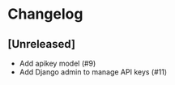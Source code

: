 Changelog
=========

[Unreleased]
------------

-  Add apikey model (#9)
-  Add Django admin to manage API keys (#11)